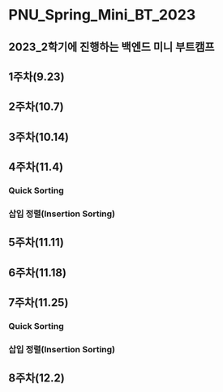 # PNU_Spring_Mini_BT_2023

## 2023_2학기에 진행하는 백엔드 미니 부트캠프

## 1주차(9.23)

### 

### 

## 2주차(10.7)

## 3주차(10.14)

### 

### 

## 4주차(11.4)

### Quick Sorting

### 삽입 정렬(Insertion Sorting)

## 5주차(11.11)

## 6주차(11.18)

### 

### 

## 7주차(11.25)

### Quick Sorting

### 삽입 정렬(Insertion Sorting)

## 8주차(12.2)
